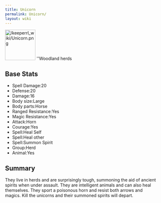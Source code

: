 ```yaml
---
title: Unicorn
permalink: Unicorn/
layout: wiki
---
```


<img src="/keeperrl_wiki/Unicorn.png" title="fig:/keeperrl_wiki/Unicorn.png" alt="/keeperrl_wiki/Unicorn.png" width="100" />
''Woodland herds

Base Stats
----------

-   Spell Damage:20
-   Defense:20
-   Damage:16
-   Body size:Large
-   Body parts:Horse
-   Ranged Resistance:Yes
-   Magic Resistance:Yes
-   Attack:Horn
-   Courage:Yes
-   Spell:Heal Self
-   Spell:Heal other
-   Spell:Summon Spirit
-   Group:Herd
-   Animal:Yes

Summary
-------

They live in herds and are surprisingly tough, summoning the aid of
ancient spirits when under assault. They are intelligent animals and can
also heal themselves. They sport a poisonous horn and resist both arrows
and magics. Kill the unicorns and their summoned spirits will depart.
